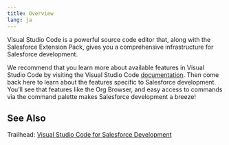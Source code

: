 ```yaml
---
title: Overview
lang: ja
---
```


Visual Studio Code is a powerful source code editor that, along with the Salesforce Extension Pack, gives you a comprehensive infrastructure for Salesforce development.

We recommend that you learn more about available features in Visual Studio Code by visiting the Visual Studio Code [documentation](https://code.visualstudio.com/docs). Then come back here to learn about the features specific to Salesforce development. You’ll see that features like the Org Browser, and easy access to commands via the command palette makes Salesforce development a breeze!

## See Also

Trailhead: [Visual Studio Code for Salesforce Development](https://trailhead.salesforce.com/content/learn/projects/quickstart-vscode-salesforce)
